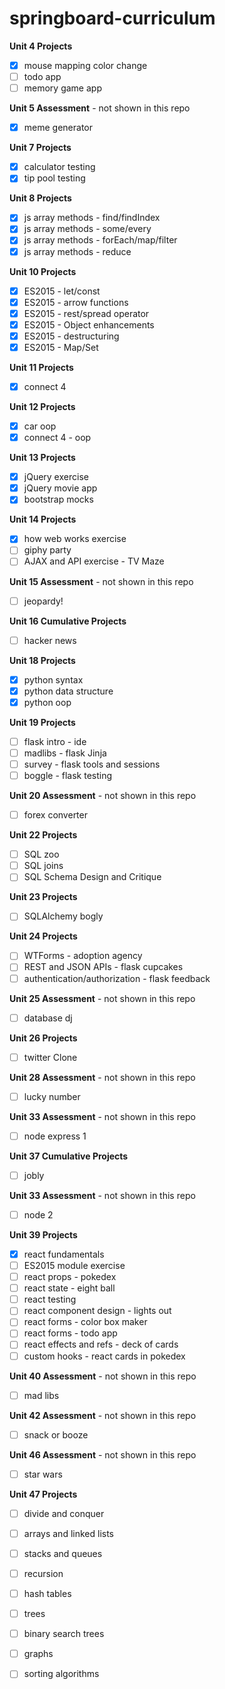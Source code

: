 # springboard-curriculum

**Unit 4 Projects**

- [x] mouse mapping color change
- [ ] todo app
- [ ] memory game app

**Unit 5 Assessment** - not shown in this repo

- [x] meme generator

**Unit 7 Projects**

- [x] calculator testing
- [x] tip pool testing

**Unit 8 Projects**

- [x] js array methods - find/findIndex
- [x] js array methods - some/every
- [x] js array methods - forEach/map/filter
- [x] js array methods - reduce

**Unit 10 Projects**

- [x] ES2015 - let/const
- [x] ES2015 - arrow functions
- [x] ES2015 - rest/spread operator
- [x] ES2015 - Object enhancements
- [x] ES2015 - destructuring
- [x] ES2015 - Map/Set

**Unit 11 Projects**

- [x] connect 4

**Unit 12 Projects**

- [x] car oop
- [x] connect 4 - oop

**Unit 13 Projects**

- [x] jQuery exercise
- [x] jQuery movie app
- [x] bootstrap mocks

**Unit 14 Projects**

- [x] how web works exercise
- [ ] giphy party
- [ ] AJAX and API exercise - TV Maze

**Unit 15 Assessment** - not shown in this repo

- [ ] jeopardy!

**Unit 16 Cumulative Projects**

- [ ] hacker news

**Unit 18 Projects**

- [x] python syntax
- [x] python data structure
- [x] python oop

**Unit 19 Projects**

- [ ] flask intro - ide
- [ ] madlibs - flask Jinja
- [ ] survey - flask tools and sessions
- [ ] boggle - flask testing

**Unit 20 Assessment** - not shown in this repo

- [ ] forex converter

**Unit 22 Projects**

- [ ] SQL zoo
- [ ] SQL joins
- [ ] SQL Schema Design and Critique

**Unit 23 Projects**

- [ ] SQLAlchemy bogly

**Unit 24 Projects**

- [ ] WTForms - adoption agency
- [ ] REST and JSON APIs - flask cupcakes
- [ ] authentication/authorization - flask feedback

**Unit 25 Assessment** - not shown in this repo

- [ ] database dj

**Unit 26 Projects**

- [ ] twitter Clone

**Unit 28 Assessment** - not shown in this repo

- [ ] lucky number

**Unit 33 Assessment** - not shown in this repo

- [ ] node express 1

**Unit 37 Cumulative Projects**

- [ ] jobly

**Unit 33 Assessment** - not shown in this repo

- [ ] node 2

**Unit 39 Projects**

- [x] react fundamentals
- [ ] ES2015 module exercise
- [ ] react props - pokedex
- [ ] react state - eight ball
- [ ] react testing
- [ ] react component design - lights out
- [ ] react forms - color box maker
- [ ] react forms - todo app
- [ ] react effects and refs - deck of cards
- [ ] custom hooks - react cards in pokedex

**Unit 40 Assessment** - not shown in this repo

- [ ] mad libs

**Unit 42 Assessment** - not shown in this repo

- [ ] snack or booze

**Unit 46 Assessment** - not shown in this repo

- [ ] star wars

**Unit 47 Projects**

- [ ] divide and conquer
- [ ] arrays and linked lists
- [ ] stacks and queues
- [ ] recursion
- [ ] hash tables
- [ ] trees
- [ ] binary search trees
- [ ] graphs
- [ ] sorting algorithms


